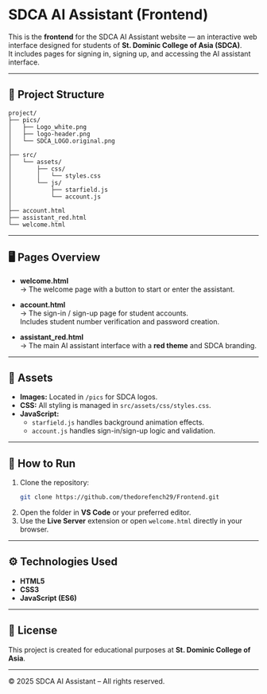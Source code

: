 # SDCA AI Assistant (Frontend)

This is the **frontend** for the SDCA AI Assistant website — an interactive web interface designed for students of **St. Dominic College of Asia (SDCA)**.  
It includes pages for signing in, signing up, and accessing the AI assistant interface.

---

## 📁 Project Structure

```
project/
├── pics/
│   ├── Logo_white.png
│   ├── logo-header.png
│   └── SDCA_LOGO.original.png
│
├── src/
│   └── assets/
│       ├── css/
│       │   └── styles.css
│       └── js/
│           ├── starfield.js
│           └── account.js
│
├── account.html
├── assistant_red.html
└── welcome.html
```

---

## 🖥️ Pages Overview

- **welcome.html**  
  → The welcome page with a button to start or enter the assistant.

- **account.html**  
  → The sign-in / sign-up page for student accounts.  
  Includes student number verification and password creation.

- **assistant_red.html**  
  → The main AI assistant interface with a **red theme** and SDCA branding.

---

## 🎨 Assets

- **Images:** Located in `/pics` for SDCA logos.  
- **CSS:** All styling is managed in `src/assets/css/styles.css`.  
- **JavaScript:**  
  - `starfield.js` handles background animation effects.  
  - `account.js` handles sign-in/sign-up logic and validation.

---

## 🚀 How to Run

1. Clone the repository:
   ```bash
   git clone https://github.com/thedorefench29/Frontend.git
   ```
2. Open the folder in **VS Code** or your preferred editor.
3. Use the **Live Server** extension or open `welcome.html` directly in your browser.

---

## ⚙️ Technologies Used

- **HTML5**
- **CSS3**
- **JavaScript (ES6)**

---

## 📄 License

This project is created for educational purposes at **St. Dominic College of Asia**.

---

© 2025 SDCA AI Assistant – All rights reserved.
